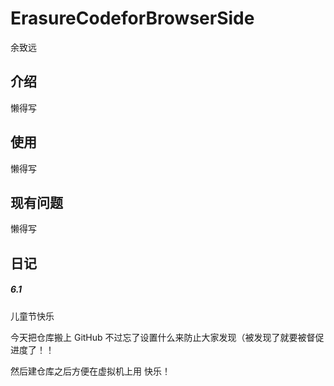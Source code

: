 # ErasureCodeforBrowserSide

余致远

## 介绍

懒得写

## 使用

懒得写

## 现有问题

懒得写

## 日记

##### 6.1

儿童节快乐

今天把仓库搬上 GitHub 不过忘了设置什么来防止大家发现（被发现了就要被督促进度了！！

然后建仓库之后方便在虚拟机上用 快乐！